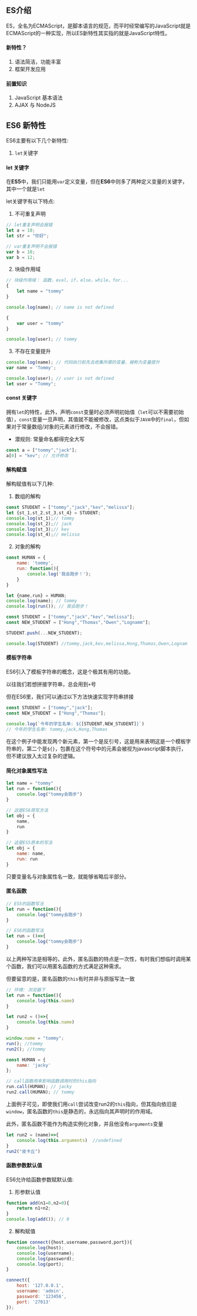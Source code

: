 ## ES介绍
ES，全名为ECMAScript，是脚本语言的规范，而平时经常编写的JavaScript就是ECMAScript的一种实现，所以ES新特性其实指的就是JavaScript特性。

#### 新特性？
1. 语法简洁，功能丰富
2. 框架开发应用

#### 前置知识
1. JavaScript 基本语法
2. AJAX 与 NodeJS

## ES6 新特性
ES6主要有以下几个新特性:
1. `let`关键字
#### let 关键字
在**ES5**中，我们只能用`var`定义变量，但在**ES6**中则多了两种定义变量的关键字，其中一个就是`let`

let关键字有以下特点:
1. 不可重复声明
```js
// let重复声明会报错
let a = 10;
let str = "你好";

// var重复声明不会报错
var b = 10;
var b = 12;
```

2. 块级作用域
```js
// 块级作用域： 函数，eval，if，else，while，for...
{
	let name = "tommy"
}

console.log(name); // name is not defined

{
	var user = "tommy"
}

console.log(user); // tommy
```

3. 不存在变量提升
```js
console.log(name); // 代码执行前先去收集所需的变量，被称为变量提升
var name = 'Tommy'; 

console.log(user); // user is not defined
let user = "Tommy";
```

#### const 关键字
拥有`let`的特性，此外，声明`const`变量时必须声明初始值（`let`可以不需要初始值），`const`变量一旦声明，其值就不能被修改，这点类似于`JAVA`中的`final`，但如果对于常量数组/对象的元素进行修改，不会报错。

- 潜规则: 常量命名都得完全大写

```js
const a = ["tommy","jack"];
a[0] = "kev"; // 允许修改
```

#### 解构赋值
解构赋值有以下几种:
1. 数组的解构
```js
const STUDENT = ["tommy","jack","kev","melissa"];
let {st_1,st_2,st_3,st_4} = STUDENT;
console.log(st_1);// tommy
console.log(st_2);// jack
console.log(st_3);// kev
console.log(st_4);// melissa
```

2. 对象的解构
```js
const HUMAN = {
	name: 'tommy',
	run: function(){
		console.log('我会跑步！');
	}
}

let {name,run} = HUMAN;
console.log(name); // tommy
console.log(run()); // 我会跑步！
```

```js
const STUDENT = ["tommy","jack","kev","melissa"];
const NEW_STUDENT = ["Hong","Thomas","Owen","Lognamm"];

STUDENT.push(...NEW_STUDENT);

console.log(STUDENT) //tommy,jack,kev,melissa,Hong,Thomas,Owen,Lognam
```

#### 模板字符串
ES6引入了模板字符串的概念，这是个极其有用的功能。

以往我们若想拼接字符串，总会用到`+`号

但在ES6里，我们可以通过以下方法快速实现字符串拼接

```js
const STUDENT = ["tommy","jack"];  
const NEW_STUDENT = ["Hong","Thomas"];  
  
console.log(`今年的学生名单: ${[STUDENT,NEW_STUDENT]}`) 
// 今年的学生名单: tommy,jack,Hong,Thomas
```

在这个例子中能发现两个新元素，第一个是反引号，这是用来表明这是一个模板字符串的，第二个是`${}`，包裹在这个符号中的元素会被视为javascript脚本执行，但不建议放入太过复杂的逻辑。

#### 简化对象属性写法
```js
let name = "tommy"
let run = function(){
	console.log("tommy会跑步")
}

// 这是ES6简写方法
let obj = {
	name,
	run
}

// 这是ES5原本的写法
let obj = {
	name: name,
	run: run
}
```

只要变量名与对象属性名一致，就能够省略后半部分。

#### 匿名函数
```js
// ES5的函数写法
let run = function(){
	console.log("tommy会跑步")
}

// ES6的函数写法
let run = ()=>{
	console.log("tommy会跑步")
}
```

以上两种写法是相等的，此外，匿名函数的特点是一次性，有时我们想临时调用某个函数，我们可以用匿名函数的方式满足这种需求。

但要留意的是，匿名函数的`this`有时并非与原版写法一致

```js
// 环境: 浏览器下
let run = function(){
	console.log(this.name)
}

let run2 = ()=>{
	console.log(this.name)
}

window.name = "tommy";
run(); //tommy
run2(); //tommy

const HUMAN = {
	name: 'jacky'
};

// call函数用来影响函数调用时的this指向
run.call(HUMAN); // jacky
run2.call(HUMAN); // tommy
```

上面例子可见，即使我们用`call`尝试改变run2的`this`指向，但其指向依旧是`window`，匿名函数的`this`是静态的，永远指向其声明时的作用域。

此外，匿名函数不能作为构造实例化对象，并且他没有`arguments`变量

```js
let run2 = (name)=>{  
    console.log(this.arguments)  //undefined
}  
run2("皮卡丘")
```

#### 函数参数默认值
ES6允许给函数参数赋默认值:
1. 形参默认值
```js
function add(n1=0,n2=0){
	return n1+n2;
}
console.log(add()); // 0
```

2. 解构赋值
```js
function connect({host,username,password,port}){
	console.log(host);
	console.log(username);
	console.log(password);
	console.log(port);
}

connect({
	host: '127.0.0.1',
	username: 'admin',
	password: '123456',
	port: '27013'
});
```